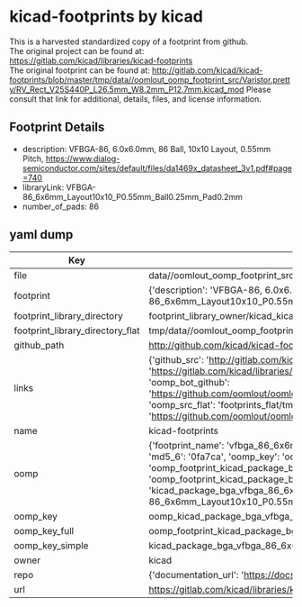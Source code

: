 # kicad-footprints by kicad  
This is a harvested standardized copy of a footprint from github.  
The original project can be found at:  
https://gitlab.com/kicad/libraries/kicad-footprints  
The original footprint can be found at:
http://gitlab.com/kicad/kicad-footprints/blob/master/tmp/data//oomlout_oomp_footprint_src/Varistor.pretty/RV_Rect_V25S440P_L26.5mm_W8.2mm_P12.7mm.kicad_mod
Please consult that link for additional, details, files, and license information.  
## Footprint Details
* description: VFBGA-86, 6.0x6.0mm, 86 Ball, 10x10 Layout, 0.55mm Pitch, https://www.dialog-semiconductor.com/sites/default/files/da1469x_datasheet_3v1.pdf#page=740  
* libraryLink: VFBGA-86_6x6mm_Layout10x10_P0.55mm_Ball0.25mm_Pad0.2mm  
* number_of_pads: 86  
## yaml dump  
| Key | Value |  
| --- | --- |  
| file | data//oomlout_oomp_footprint_src/kicad-footprints/Package_BGA.pretty/VFBGA-86_6x6mm_Layout10x10_P0.55mm_Ball0.25mm_Pad0.2mm.kicad_mod |  
| footprint | {'description': 'VFBGA-86, 6.0x6.0mm, 86 Ball, 10x10 Layout, 0.55mm Pitch, https://www.dialog-semiconductor.com/sites/default/files/da1469x_datasheet_3v1.pdf#page=740', 'libraryLink': 'VFBGA-86_6x6mm_Layout10x10_P0.55mm_Ball0.25mm_Pad0.2mm', 'number_of_pads': 86} |  
| footprint_library_directory | footprint_library_owner/kicad_kicad-footprints/ |  
| footprint_library_directory_flat | tmp/data//oomlout_oomp_footprint_src/footprints_flat/kicad_package_bga_vfbga_86_6x6mm_layout10x10_p0_55mm_ball0_25mm_pad0_2mm/working |  
| github_path | http://github.com/kicad/kicad-footprints/blob/master/tmp/data//oomlout_oomp_footprint_src/Package_BGA.pretty/VFBGA-86_6x6mm_Layout10x10_P0.55mm_Ball0.25mm_Pad0.2mm.kicad_mod |  
| links | {'github_src': 'http://gitlab.com/kicad/kicad-footprints/blob/master/tmp/data//oomlout_oomp_footprint_src/Varistor.pretty/RV_Rect_V25S440P_L26.5mm_W8.2mm_P12.7mm.kicad_mod', 'github_src_repo': 'https://gitlab.com/kicad/libraries/kicad-footprints', 'oomp_bot': 'tmp/data//oomlout_oomp_footprint_src/footprints/kicad_package_bga_vfbga_86_6x6mm_layout10x10_p0_55mm_ball0_25mm_pad0_2mm/working', 'oomp_bot_github': 'https://github.com/oomlout/oomlout_oomp_footprint_bot/tree/main/tmp/data//oomlout_oomp_footprint_src/footprints/kicad_package_bga_vfbga_86_6x6mm_layout10x10_p0_55mm_ball0_25mm_pad0_2mm/working', 'oomp_src_flat': 'footprints_flat/tmp/data//oomlout_oomp_footprint_src/footprints_flat/kicad_package_bga_vfbga_86_6x6mm_layout10x10_p0_55mm_ball0_25mm_pad0_2mm/working', 'oomp_src_flat_github': 'https://github.com/oomlout/oomlout_oomp_footprint_src/tree/main/tmp/data//oomlout_oomp_footprint_src/footprints_flat/kicad_package_bga_vfbga_86_6x6mm_layout10x10_p0_55mm_ball0_25mm_pad0_2mm/working'} |  
| name | kicad-footprints |  
| oomp | {'footprint_name': 'vfbga_86_6x6mm_layout10x10_p0_55mm_ball0_25mm_pad0_2mm', 'library_name': 'package_bga', 'md5': '0fa7ca03e5a9660642253d718d84fc0f', 'md5_10': '0fa7ca03e5', 'md5_5': '0fa7c', 'md5_6': '0fa7ca', 'oomp_key': 'oomp_kicad_package_bga_vfbga_86_6x6mm_layout10x10_p0_55mm_ball0_25mm_pad0_2mm', 'oomp_key_extra': 'oomp_footprint_kicad_package_bga_vfbga_86_6x6mm_layout10x10_p0_55mm_ball0_25mm_pad0_2mm', 'oomp_key_full': 'oomp_footprint_kicad_package_bga_vfbga_86_6x6mm_layout10x10_p0_55mm_ball0_25mm_pad0_2mm_0fa7ca', 'oomp_key_simple': 'kicad_package_bga_vfbga_86_6x6mm_layout10x10_p0_55mm_ball0_25mm_pad0_2mm', 'original_filename': 'data//oomlout_oomp_footprint_src/kicad-footprints/Package_BGA.pretty/VFBGA-86_6x6mm_Layout10x10_P0.55mm_Ball0.25mm_Pad0.2mm.kicad_mod', 'owner_name': 'kicad'} |  
| oomp_key | oomp_kicad_package_bga_vfbga_86_6x6mm_layout10x10_p0_55mm_ball0_25mm_pad0_2mm |  
| oomp_key_full | oomp_footprint_kicad_package_bga_vfbga_86_6x6mm_layout10x10_p0_55mm_ball0_25mm_pad0_2mm |  
| oomp_key_simple | kicad_package_bga_vfbga_86_6x6mm_layout10x10_p0_55mm_ball0_25mm_pad0_2mm |  
| owner | kicad |  
| repo | {'documentation_url': 'https://docs.github.com/rest/repos/repos#get-a-repository', 'message': 'Not Found'} |  
| url | https://gitlab.com/kicad/libraries/kicad-footprints |  

